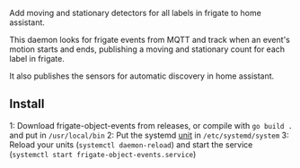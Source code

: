 Add moving and stationary detectors for all labels in frigate to home assistant.

This daemon looks for frigate events from MQTT and track when an event's motion starts and ends, publishing a moving and stationary count for each label in frigate.

It also publishes the sensors for automatic discovery in home assistant.

## Install

1: Download frigate-object-events from releases, or compile with `go build .` and put in `/usr/local/bin`
2: Put the systemd [unit](frigate-object-events.service) in `/etc/systemd/system`
3: Reload your units (`systemctl daemon-reload`) and start the service (`systemctl start frigate-object-events.service`)